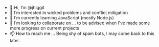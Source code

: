 - 👋 Hi, I’m @jhlggit
- 👀 I’m interested in wicked problems and conflict mitigation
- 🌱 I’m currently learning JavaScript (mostly Node.js)
- 💞️ I’m looking to collaborate on ... to be advised when I've made some more progress on current projects
- 📫 How to reach me ... Being shy of spam bots, I may come back to this later.

<!---
jhlggit/jhlggit is a ✨ special ✨ repository because its `README.md` (this file) appears on your GitHub profile.
You can click the Preview link to take a look at your changes.
--->
